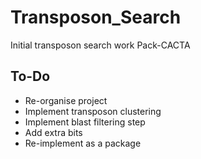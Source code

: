 # Transposon_Search
 Initial transposon search work Pack-CACTA

## To-Do
- Re-organise project
- Implement transposon clustering
- Implement blast filtering step
- Add extra bits
- Re-implement as a package

